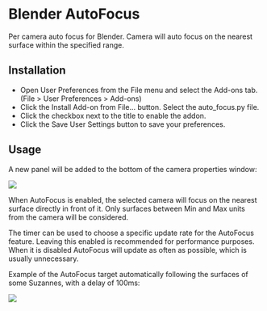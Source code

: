# Blender AutoFocus
Per camera auto focus for Blender. Camera will auto focus on the nearest surface within the specified range.

## Installation

* Open User Preferences from the File menu and select the Add-ons tab. (File > User Preferences > Add-ons)
* Click the Install Add-on from File... button. Select the auto_focus.py file.
* Click the checkbox next to the title to enable the addon.
* Click the Save User Settings button to save your preferences.

## Usage

A new panel will be added to the bottom of the camera properties window:

<img src="https://i.imgur.com/PrYIiYK.png">

When AutoFocus is enabled, the selected camera will focus on the nearest surface directly in front of it. Only surfaces between Min and Max units from the camera will be considered.

The timer can be used to choose a specific update rate for the AutoFocus feature. Leaving this enabled is recommended for performance purposes. When it is disabled AutoFocus will update as often as possible, which is usually unnecessary.

Example of the AutoFocus target automatically following the surfaces of some Suzannes, with a delay of 100ms:

![](autofocus.gif)
